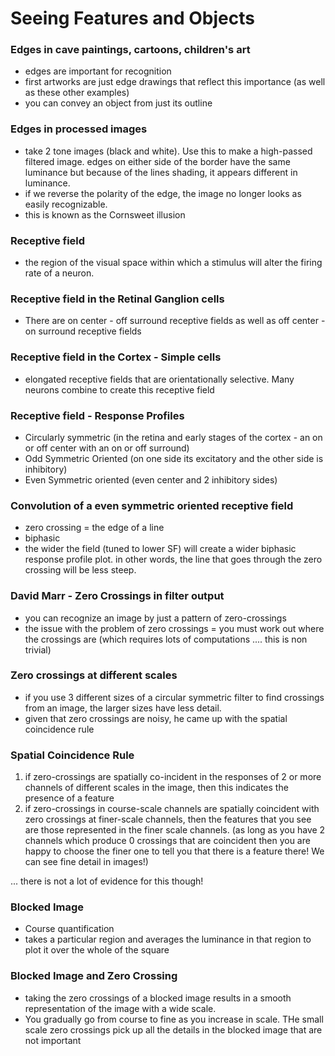 # Seeing Features and Objects 

### Edges in cave paintings, cartoons, children's art
- edges are important for recognition 
- first artworks are just edge drawings that reflect this importance (as well as these other examples)
- you can convey an object from just its outline

### Edges in processed images
- take 2 tone images (black and white). Use this to make a high-passed filtered image. edges on either side of the border have the same luminance but because of the lines shading, it appears different in luminance. 
- if we reverse the polarity of the edge, the image no longer looks as easily recognizable. 
- this is known as the Cornsweet illusion 

### Receptive field 
- the region of the visual space within which a stimulus will alter the firing rate of a neuron. 

### Receptive field in the Retinal Ganglion cells
- There are on center - off surround receptive fields as well as off center  - on surround receptive fields

### Receptive field in the Cortex - Simple cells
- elongated receptive fields that are orientationally selective. Many neurons combine to create this receptive field

### Receptive field - Response Profiles
- Circularly symmetric (in the retina and early stages of the cortex - an on or off center with an on or off surround)
- Odd Symmetric Oriented (on one side its excitatory and the other side is inhibitory)
- Even Symmetric oriented (even center and 2 inhibitory sides)

### Convolution of a even symmetric oriented receptive field
- zero crossing = the edge of a line 
- biphasic 
- the wider the field (tuned to lower SF) will create a wider biphasic response profile plot. in other words, the line that goes through the zero crossing will be less steep. 

### David Marr - Zero Crossings in filter output
- you can recognize an image by just a pattern of zero-crossings 
- the issue with the problem of zero crossings = you must work out where the crossings are (which requires lots of computations .... this is non trivial)

### Zero crossings at different scales
- if you use 3 different sizes of a circular symmetric filter to find crossings from an image, the larger sizes have less detail. 
- given that zero crossings are noisy, he came up with the spatial coincidence rule

### Spatial Coincidence Rule
1. if zero-crossings are spatially co-incident in the responses of 2 or more channels of different scales in the image, then this indicates the presence of a feature
2. if zero-crossings in course-scale channels are spatially coincident with zero crossings at finer-scale channels, then the features that you see are those represented in the finer scale channels. (as long as you have 2 channels which produce 0 crossings that are coincident then you are happy to choose the finer one to tell you that there is a feature there! We can see fine detail in images!)

... there is not a lot of evidence for this though!

### Blocked Image 
- Course quantification 
- takes a particular region and averages the luminance in that region to plot it over the whole of the square

### Blocked Image and Zero Crossing
- taking the zero crossings of a blocked image results in a smooth representation of the image with a wide scale.
- You gradually go from course to fine as you increase in scale. THe small scale zero crossings pick up all the details in the blocked image that are not important